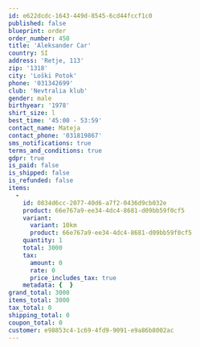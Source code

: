 ```yaml
---
id: e622dcdc-1643-449d-8545-6cd44fccf1c0
published: false
blueprint: order
order_number: 450
title: 'Aleksander Car'
country: SI
address: 'Retje, 113'
zip: '1318'
city: 'Loški Potok'
phone: '031342699'
club: 'Nevtralia klub'
gender: male
birthyear: '1978'
shirt_size: l
best_time: '45:00 - 53:59'
contact_name: Mateja
contact_phone: '031819867'
sms_notifications: true
terms_and_conditions: true
gdpr: true
is_paid: false
is_shipped: false
is_refunded: false
items:
  -
    id: 0834d6cc-2077-40d6-a7f2-0436d9cb032e
    product: 66e767a9-ee34-4dc4-8681-d09bb59f0cf5
    variant:
      variant: 10km
      product: 66e767a9-ee34-4dc4-8681-d09bb59f0cf5
    quantity: 1
    total: 3000
    tax:
      amount: 0
      rate: 0
      price_includes_tax: true
    metadata: {  }
grand_total: 3000
items_total: 3000
tax_total: 0
shipping_total: 0
coupon_total: 0
customer: e98853c4-1c69-4fd9-9091-e9a86b8002ac
---
```

